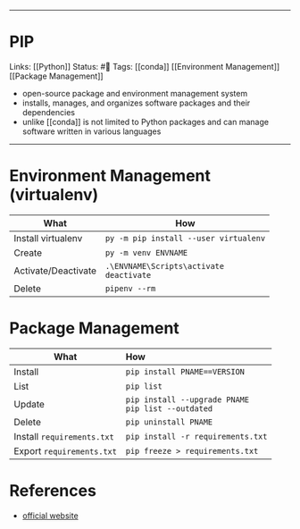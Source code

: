 ___
# PIP
Links: [[Python]]
Status: #🌳 
Tags: [[conda]] [[Environment Management]] [[Package Management]]
<!--- Created on: 2023.08.26, 14:37 --->

- open-source package and environment management system
- installs, manages, and organizes software packages and their dependencies
- unlike [[conda]] is not limited to Python packages and can manage software written in various languages
___

# Environment Management (virtualenv)
| What                | How                                          |
| ------------------- | -------------------------------------------- |
| Install virtualenv  | `py -m pip install --user virtualenv`        |
| Create              | `py -m venv ENVNAME`                         |
| Activate/Deactivate | `.\ENVNAME\Scripts\activate` <br /> `deactivate` |
| Delete              | `pipenv --rm`                                |

# Package Management

| What                       | How                                                       |
| -------------------------- |:--------------------------------------------------------- |
| Install                    | `pip install PNAME==VERSION`                              |
| List                       | `pip list`                                              |
| Update                     | `pip install --upgrade PNAME` <br /> `pip list --outdated` |
| Delete                     | `pip uninstall PNAME`                                     |
| Install `requirements.txt` | `pip install -r requirements.txt`                         |
| Export `requirements.txt`  | `pip freeze > requirements.txt`                           |

# References
- [official website](https://pip.pypa.io/en/stable/)
